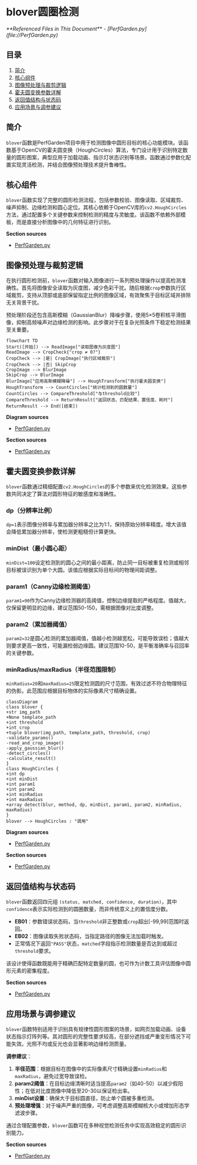 # blover圆圈检测

<cite>
**Referenced Files in This Document**   
- [PerfGarden.py](file://PerfGarden.py)
</cite>

## 目录
1. [简介](#简介)
2. [核心组件](#核心组件)
3. [图像预处理与裁剪逻辑](#图像预处理与裁剪逻辑)
4. [霍夫圆变换参数详解](#霍夫圆变换参数详解)
5. [返回值结构与状态码](#返回值结构与状态码)
6. [应用场景与调参建议](#应用场景与调参建议)

## 简介
`blover`函数是PerfGarden项目中用于检测图像中圆形目标的核心功能模块。该函数基于OpenCV的霍夫圆变换（HoughCircles）算法，专门设计用于识别特定数量的圆形图案，典型应用于加载动画、指示灯状态识别等场景。函数通过参数化配置实现灵活检测，并结合图像预处理技术提升鲁棒性。

## 核心组件

`blover`函数实现了完整的圆形检测流程，包括参数校验、图像读取、区域裁剪、噪声抑制、边缘检测和圆心定位。其核心依赖于OpenCV库的`cv2.HoughCircles`方法，通过配置多个关键参数来控制检测的精度与灵敏度。该函数不依赖外部模板，而是直接分析图像中的几何特征进行识别。

**Section sources**
- [PerfGarden.py](file://PerfGarden.py#L89-L160)

## 图像预处理与裁剪逻辑

在执行圆形检测前，`blover`函数对输入图像进行一系列预处理操作以提高检测准确性。首先将图像安全读取为灰度图，减少色彩干扰。随后根据`crop`参数执行区域裁剪，支持从顶部或底部保留指定比例的图像区域，有效聚焦于目标区域并排除无关背景干扰。

预处理阶段还包含高斯模糊（GaussianBlur）降噪步骤，使用5×5卷积核平滑图像，抑制高频噪声对边缘检测的影响。此步骤对于在复杂光照条件下稳定检测结果至关重要。

```mermaid
flowchart TD
Start([开始]) --> ReadImage["读取图像为灰度图"]
ReadImage --> CropCheck{"crop ≠ 0?"}
CropCheck --> |是| CropImage["执行区域裁剪"]
CropCheck --> |否| SkipCrop
CropImage --> BlurImage
SkipCrop --> BlurImage
BlurImage["应用高斯模糊降噪"] --> HoughTransform["执行霍夫圆变换"]
HoughTransform --> CountCircles["统计检测到的圆数量"]
CountCircles --> CompareThreshold["与threshold比较"]
CompareThreshold --> ReturnResult["返回状态、匹配结果、置信度、耗时"]
ReturnResult --> End([结束])
```

**Diagram sources**
- [PerfGarden.py](file://PerfGarden.py#L89-L160)

**Section sources**
- [PerfGarden.py](file://PerfGarden.py#L89-L160)

## 霍夫圆变换参数详解

`blover`函数通过精细配置`cv2.HoughCircles`的多个参数来优化检测效果。这些参数共同决定了算法对圆形特征的敏感度和准确性。

### dp（分辨率比例）
`dp=1`表示图像分辨率与累加器分辨率之比为1:1，保持原始分辨率精度。增大该值会降低累加器分辨率，使检测更粗糙但计算更快。

### minDist（最小圆心距）
`minDist=100`设定检测到的圆心之间的最小距离，防止同一目标被重复检测或相邻目标被误识别为单个大圆。该值应根据实际目标间的物理间距调整。

### param1（Canny边缘检测阈值）
`param1=90`作为Canny边缘检测器的高阈值，控制边缘提取的严格程度。值越大，仅保留更明显的边缘，建议范围50-150，需根据图像对比度调整。

### param2（累加器阈值）
`param2=32`是圆心检测的累加器阈值，值越小检测越宽松，可能导致误检；值越大则要求更高一致性，可能漏检弱边缘圆。建议范围10-50，是平衡准确率与召回率的关键参数。

### minRadius/maxRadius（半径范围限制）
`minRadius=20`和`maxRadius=25`限定检测圆的尺寸范围，有效过滤不符合物理特征的伪影。此范围应根据目标物体的实际像素尺寸精确设置。

```mermaid
classDiagram
class blover {
+str img_path
+None template_path
+int threshold
+int crop
+tuple blover(img_path, template_path, threshold, crop)
-validate_params()
-read_and_crop_image()
-apply_gaussian_blur()
-detect_circles()
-calculate_result()
}
class HoughCircles {
+int dp
+int minDist
+int param1
+int param2
+int minRadius
+int maxRadius
+array detect(blur, method, dp, minDist, param1, param2, minRadius, maxRadius)
}
blover --> HoughCircles : "调用"
```

**Diagram sources**
- [PerfGarden.py](file://PerfGarden.py#L89-L160)

**Section sources**
- [PerfGarden.py](file://PerfGarden.py#L89-L160)

## 返回值结构与状态码

`blover`函数返回四元组 `(status, matched, confidence, duration)`，其中`confidence`表示实际检测到的圆圈数量，而非传统意义上的置信度分数。

- **EB01**：参数错误状态码，当`threshold`非正整数或`crop`超出[-99,99]范围时返回。
- **EB02**：图像读取失败状态码，当指定路径的图像无法加载时触发。
- 正常情况下返回`"PASS"`状态，`matched`字段指示检测数量是否达到或超过`threshold`要求。

该设计使得函数既能用于精确匹配特定数量的圆，也可作为计数工具评估图像中圆形元素的密集程度。

**Section sources**
- [PerfGarden.py](file://PerfGarden.py#L89-L160)

## 应用场景与调参建议

`blover`函数特别适用于识别具有规律性圆形图案的场景，如网页加载动画、设备状态指示灯阵列等。其对圆形的完整性要求较高，在部分遮挡或严重变形情况下可能失效。光照不均或反光也会显著影响边缘检测质量。

**调参建议**：
1. **半径范围**：根据目标在图像中的实际像素尺寸精确设置`minRadius`和`maxRadius`，避免过宽导致误检。
2. **param2阈值**：在目标边缘清晰时适当提高`param2`（如40-50）以减少假阳性；在低对比度图像中降低至20-30以保证检出率。
3. **minDist设置**：确保大于目标圆直径，防止单个圆被多重检测。
4. **预处理增强**：对于噪声严重的图像，可考虑调整高斯模糊核大小或增加形态学滤波步骤。

通过合理配置参数，`blover`函数可在多种视觉检测任务中实现高效稳定的圆形识别能力。

**Section sources**
- [PerfGarden.py](file://PerfGarden.py#L89-L160)